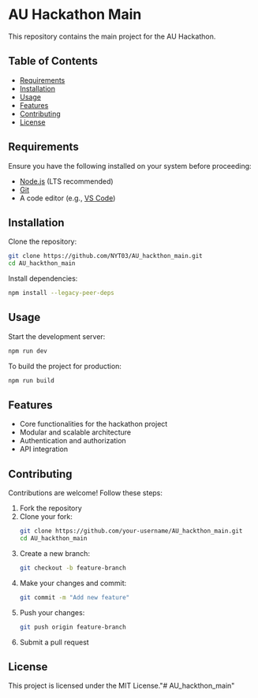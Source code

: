 # AU Hackathon Main

This repository contains the main project for the AU Hackathon.

## Table of Contents
- [Requirements](#requirements)
- [Installation](#installation)
- [Usage](#usage)
- [Features](#features)
- [Contributing](#contributing)
- [License](#license)

## Requirements
Ensure you have the following installed on your system before proceeding:
- [Node.js](https://nodejs.org/) (LTS recommended)
- [Git](https://git-scm.com/)
- A code editor (e.g., [VS Code](https://code.visualstudio.com/))

## Installation

Clone the repository:
```sh
git clone https://github.com/NYT03/AU_hackthon_main.git
cd AU_hackthon_main
```

Install dependencies:
```sh
npm install --legacy-peer-deps
```

## Usage

Start the development server:
```sh
npm run dev
```

To build the project for production:
```sh
npm run build
```

## Features
- Core functionalities for the hackathon project
- Modular and scalable architecture
- Authentication and authorization
- API integration

## Contributing
Contributions are welcome! Follow these steps:
1. Fork the repository
2. Clone your fork:
   ```sh
   git clone https://github.com/your-username/AU_hackthon_main.git
   cd AU_hackthon_main
   ```
3. Create a new branch:
   ```sh
   git checkout -b feature-branch
   ```
4. Make your changes and commit:
   ```sh
   git commit -m "Add new feature"
   ```
5. Push your changes:
   ```sh
   git push origin feature-branch
   ```
6. Submit a pull request

## License
This project is licensed under the MIT License."# AU_hackthon_main" 
